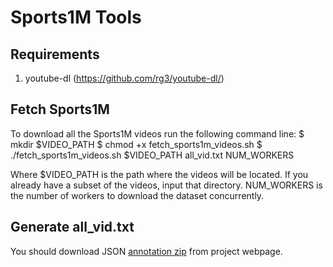 Sports1M Tools
=================

Requirements
------------
 1. youtube-dl (https://github.com/rg3/youtube-dl/)

Fetch Sports1M
-----------------
To download all the Sports1M videos run the following command line:
 $ mkdir $VIDEO_PATH
 $ chmod +x fetch_sports1m_videos.sh
 $ ./fetch_sports1m_videos.sh $VIDEO_PATH all_vid.txt NUM_WORKERS

Where $VIDEO_PATH is the path where the videos will be located. If you already 
have a subset of the videos, input that directory. NUM_WORKERS is the number of
workers to download the dataset concurrently.

Generate all_vid.txt
----------------------
You should download JSON [annotation zip](http://cs.stanford.edu/people/karpathy/deepvideo/sports1m_json.zip) from project webpage.